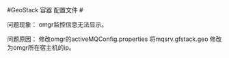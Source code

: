 #GeoStack  容器  配置文件 #

  问题现象： omgr监控信息无法显示。

  问题原因： 修改omgr的activeMQConfig.properties 将mqsrv.gfstack.geo 修改为omgr所在宿主机的ip。